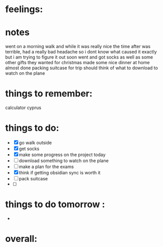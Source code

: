 
# feelings:

# notes
went on a morning walk and while it was really nice the time after was terrible, had a really bad headache so i dont know what caused it exactly but i am trying to figure it out soon 
went and got socks as well as some other gifts they wanted for christmas 
made some nice dinner at home 
almost done packing suitcase for trip 
should think of what to download to watch on the plane
# things to remember:
calculator cyprus
# things to do:
- [x] go walk outside  
- [x] get socks
- [x] make some progress on the project today
- [ ] download something to watch on the plane 
- [ ] make a plan for the exams
- [x] think if getting obsidian sync is worth it 
- [ ]  pack suitcase
- [ ] 
# things to do tomorrow :
- 
# overall:

